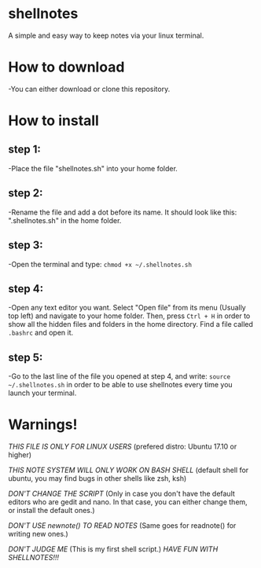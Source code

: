# shellnotes
A simple and easy way to keep notes via your linux terminal.

# How to download

-You can either download or clone this repository.

# How to install
## step 1:

-Place the file "shellnotes.sh" into your home folder.

## step 2:

-Rename the file and add a dot before its name. It should look like this: ".shellnotes.sh" in the home folder.

## step 3:

-Open the terminal and type:
`chmod +x ~/.shellnotes.sh`

## step 4:

-Open any text editor you want. Select "Open file" from its menu (Usually top left) and navigate to your home folder. Then, press `Ctrl + H` in order to show all the hidden files and folders
in the home directory. Find a file called `.bashrc` and open it.

## step 5:

-Go to the last line of the file you opened at step 4, and write: `source ~/.shellnotes.sh` in order to be able to use shellnotes every time you launch your terminal.

# Warnings!
*THIS FILE IS ONLY FOR LINUX USERS* (prefered distro: Ubuntu 17.10 or higher)

*THIS NOTE SYSTEM WILL ONLY WORK ON BASH SHELL* (default shell for ubuntu, you may find bugs in other shells like zsh, ksh)

*DON'T CHANGE THE SCRIPT* (Only in case you don't have the default editors who are gedit and nano. In that case, you can either change them, or install the default ones.)

*DON'T USE newnote() TO READ NOTES* (Same goes for readnote() for writing new ones.)

*DON'T JUDGE ME* (This is my first shell script.)
*HAVE FUN WITH SHELLNOTES!!!*
